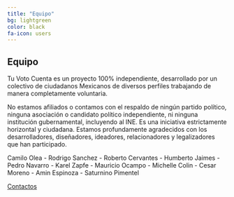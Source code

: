 ```yaml
---
title: "Equipo"
bg: lightgreen
color: black
fa-icon: users
---
```


## Equipo

Tu Voto Cuenta es un proyecto 100% independiente, desarrollado por un colectivo de ciudadanos Mexicanos de diversos perfiles trabajando de manera completamente voluntaria.

No estamos afiliados o contamos con el respaldo de ningún partido político, ninguna
asociación o candidato político independiente, ni ninguna institución gubernamental,
incluyendo al INE. Es una iniciativa estrictamente horizontal y ciudadana. 
Estamos profundamente agradecidos con los desarrolladores, diseñadores,
ideadores, relacionadores y legalizadores que han participado.

Camilo Olea - Rodrigo Sanchez - Roberto Cervantes - Humberto Jaimes - Pedro Navarro - Karel Zapfe - Mauricio Ocampo - Michelle Colin - Cesar Moreno - Amin Espinoza - Saturnino Pimentel


<span id="forkongithub">
  <a href="{{ ./05-legal.md }}" class="bg-orange">
    Contactos
   </a>
</span>

